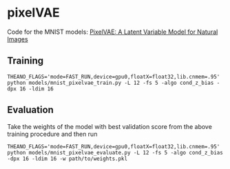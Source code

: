 # pixelVAE

Code for the MNIST models: [PixelVAE: A Latent Variable Model for Natural Images](https://arxiv.org/abs/1611.05013)

## Training
```
THEANO_FLAGS='mode=FAST_RUN,device=gpu0,floatX=float32,lib.cnmem=.95' python models/mnist_pixelvae_train.py -L 12 -fs 5 -algo cond_z_bias -dpx 16 -ldim 16
```

## Evaluation
Take the weights of the model with best validation score from the above training procedure and then run

```
THEANO_FLAGS='mode=FAST_RUN,device=gpu0,floatX=float32,lib.cnmem=.95' python models/mnist_pixelvae_evaluate.py -L 12 -fs 5 -algo cond_z_bias -dpx 16 -ldim 16 -w path/to/weights.pkl
```


